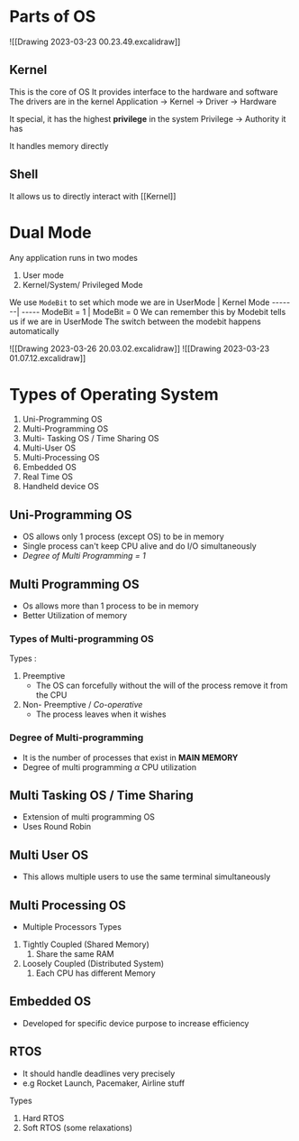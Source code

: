# Parts of OS
![[Drawing 2023-03-23 00.23.49.excalidraw]]  
## Kernel 

This is the core of OS
It provides interface to the hardware and software
	The drivers are in the kernel
	Application -> Kernel -> Driver -> Hardware

It special, it has the highest **privilege** in the system
Privilege -> Authority it has

It handles memory directly

## Shell 
It allows us to directly interact with [[Kernel]]

# Dual Mode
Any application runs in two modes
1. User mode 
2. Kernel/System/ Privileged Mode

We use `ModeBit` to set which mode we are in
UserMode | Kernel Mode
-------| -----
ModeBit = 1 | ModeBit = 0
We can remember this by Modebit tells us if we are in UserMode
The switch between the modebit happens automatically 

![[Drawing 2023-03-26 20.03.02.excalidraw]]
![[Drawing 2023-03-23 01.07.12.excalidraw]]

# Types of Operating System
1. Uni-Programming OS
2. Multi-Programming OS
3. Multi- Tasking OS / Time Sharing OS
4. Multi-User OS
5. Multi-Processing OS
6. Embedded OS
7. Real Time OS
8. Handheld device OS

## Uni-Programming OS
- OS allows only 1 process (except OS) to be in memory
- Single process can't keep CPU alive and do I/O simultaneously 
-  *Degree of Multi Programming  = 1* 

## Multi Programming OS
- Os allows more than 1 process to be in memory 
- Better Utilization of memory

### Types of Multi-programming OS
Types :
1. Preemptive
	- The OS can forcefully without the will of the process remove it from the CPU
2. Non- Preemptive / *Co-operative* 
	- The process leaves when it wishes[]()

### Degree of Multi-programming
- It is the number of processes that exist in **MAIN MEMORY**
- Degree of multi programming $\alpha$ CPU utilization


## Multi Tasking OS / Time Sharing

- Extension of multi programming OS
- Uses Round Robin

## Multi User OS

- This allows multiple users to use the same terminal simultaneously

## Multi Processing OS
- Multiple Processors
Types
1. Tightly Coupled (Shared Memory)
	1. Share the same RAM
2. Loosely Coupled  (Distributed System)
	1. Each CPU has different Memory

## Embedded OS

- Developed for specific device purpose to increase efficiency 

## RTOS 

- It should handle deadlines very precisely 
- e.g Rocket Launch, Pacemaker, Airline stuff

Types 
1. Hard RTOS 
2. Soft RTOS (some relaxations)